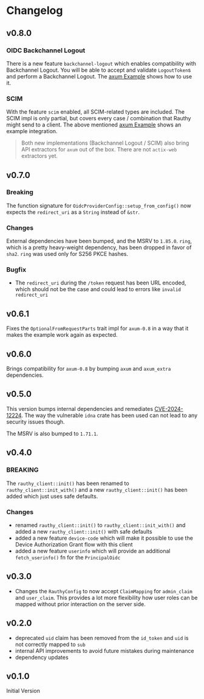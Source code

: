 # Changelog

## v0.8.0

### OIDC Backchannel Logout

There is a new feature `backchannel-logout` which enables compatibility with Backchannel Logout. You will be able to
accept and validate `LogoutToken`s and perform a Backchannel Logout.
The [axum Example](https://github.com/sebadob/rauthy/tree/main/rauthy-client/examples/axum) shows how to use it.

### SCIM

With the feature `scim` enabled, all SCIM-related types are included. The SCIM impl is only partial, but covers every
case / combination that Rauthy might send to a client. The above
mentioned [axum Example](https://github.com/sebadob/rauthy/tree/main/rauthy-client/examples/axum) shows an example
integration.

> Both new implementations (Backchannel Logout / SCIM) also bring API extractors for `axum` out of the box. There are
> not `actix-web` extractors yet.

## v0.7.0

### Breaking

The function signature for `OidcProviderConfig::setup_from_config()` now expects the `redirect_uri` as a `String`
instead of `&str`.

### Changes

External dependencies have been bumped, and the MSRV to `1.85.0`. `ring`, which is a pretty heavy-weight dependency, has
been dropped in favor of `sha2`. `ring` was used only for S256 PKCE hashes.

### Bugfix

- The `redirect_uri` during the `/token` request has been URL encoded, which should not be the case and could lead to
  errors like `invalid redirect_uri`

## v0.6.1

Fixes the `OptionalFromRequestParts` trait impl for `axum-0.8` in a way that it makes the example work
again as expected.

## v0.6.0

Brings compatibility for `axum-0.8` by bumping `axum` and `axum_extra` dependencies.

## v0.5.0

This version bumps internal dependencies and
remediates [CVE-2024-12224](https://rustsec.org/advisories/RUSTSEC-2024-0421). The way the vulnerable `idna` crate has
been used can not lead to any security issues though.

The MSRV is also bumped to `1.71.1`.

## v0.4.0

### BREAKING

The `rauthy_client::init()` has been renamed to `rauthy_client::init_with()` and a new `rauthy_client::init()`
has been added which just uses safe defaults.

### Changes

- renamed `rauthy_client::init()` to `rauthy_client::init_with()` and added a new `rauthy_client::init()`
  with safe defaults
- added a new feature `device-code` which will make it possible to use the Device Authorization Grant flow
  with this client
- added a new feature `userinfo` which will provide an additional `fetch_userinfo()` fn for the `PrincipalOidc`

## v0.3.0

- Changes the `RauthyConfig` to now accept `ClaimMapping` for `admin_claim` and `user_claim`.
  This provides a lot more flexibility how user roles can be mapped without prior interaction on
  the server side.

## v0.2.0

- deprecated `uid` claim has been removed from the `id_token` and `uid` is not correctly mapped to `sub`
- internal API improvements to avoid future mistakes during maintenance
- dependency updates

## v0.1.0

Initial Version
